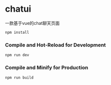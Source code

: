 # chatui
一款基于vue的chat聊天页面

```sh
npm install
```

### Compile and Hot-Reload for Development

```sh
npm run dev
```

### Compile and Minify for Production

```sh
npm run build
```
